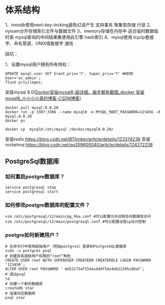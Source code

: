# 体系结构

1、innodb使用next-key-locking避免幻读产生 支持事务 聚集型存储 行锁
2、nyisam分开存储索引文件与数据文件
3、memory存储在内存中 适合临时数据临时表  mysql查询的中间结果集使用此引擎 hash索引
4、mysql使用 tcp/ip套接字、命名管道、UNIX域套接字 通信

踩坑：

1、设置mysql用户拥有所有特权：

```
UPDATE mysql.user SET Grant_priv='Y', Super_priv='Y' WHERE User='oc_admin';
flush privileges;
```

安装mysql 8.0([Docker安装mysql8-超详细、每步都有截图_docker 安装mysql8_小小小小真的博客-CSDN博客](https://blog.csdn.net/a1150499208/article/details/131437199))

```
docker pull mysql:8.0.20
docker run -p 3307:3306 --name mysql8 -e MYSQL_ROOT_PASSWORD=123456 -d mysql:8.0.20
docker ps

docker cp  mysql8:/etc/mysql /docker/mysql8.0.20/
```
安装redis https://blog.csdn.net/BThinker/article/details/123374236
安装rocketmq https://blog.csdn.net/qq359605040/article/details/124272238
## PostgreSql数据库

### 如何重启postgre数据库？

```shell
service postgresql stop
service postgresql start
```

### 如何修改postgre数据库的配置文件？

```shell
vim /etc/postgresql/12/main/pg_hba.conf #可以配置允许远程任何数据库访问
vim /etc/postgresql/12/main/postgresql.conf #可以配置远程ip访问控制
```

### postgre如何新建用户？

```shell
# 在命令行中使用超级用户（例如postgres）登录到PostgreSQL数据库
sudo -u postgres psql
# 创建具有超级用户权限的“root”角色
CREATE USER root WITH SUPERUSER CREATEDB CREATEROLE LOGIN PASSWORD '123456';
ALTER USER root PASSWORD ' md53175af154as44df54s4d412345sd6af';
# 退出psql
\q
# 创建一个新的数据库
createdb star
# 连接对应数据库
psql star
```
